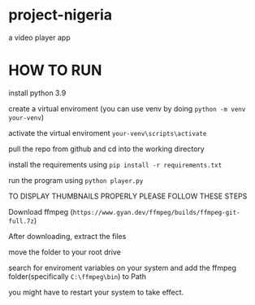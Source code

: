 # project-nigeria
a video player app
# HOW TO RUN 
install python 3.9

create a virtual enviroment (you can use venv by doing `python -m venv your-venv`)

activate the virtual enviroment `your-venv\scripts\activate`

pull the repo from github and cd into the working directory

install the requirements using `pip install -r requirements.txt`

run the program using  `python player.py`

TO DISPLAY THUMBNAILS PROPERLY PLEASE FOLLOW THESE STEPS

Download ffmpeg (`https://www.gyan.dev/ffmpeg/builds/ffmpeg-git-full.7z`)

After downloading, extract the files

move the folder to your root drive

search for enviroment variables on your system and add the ffmpeg folder(specifically `C:\ffmpeg\bin`) to Path

you might have to restart your system to take effect.